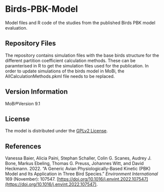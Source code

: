 # Birds-PBK-Model

Model files and R code of the studies from the published Birds PBK model evaluation.

## Repository Files
The repository contains simulation files with the base birds structure for the different partition coefficient calculation methods. These can be paramterised in R to get the simulation files used for the publication. In order to update simulations of the birds model in MoBi, the AllCalculationMethods.pkml file needs to be replaced.

## Version Information
MoBi®Version 9.1

## License
The model is distributed under the [GPLv2 License](https://github.com/Open-Systems-Pharmacology/Suite/blob/develop/LICENSE).

## References
Vanessa Baier, Alicia Paini, Stephan Schaller, Colin G. Scanes, Audrey J. Bone, Markus Ebeling, Thomas G. Preuss, Johannes Witt, and David Heckmann. 2022. “A Generic Avian Physiologically-Based Kinetic (PBK) Model and Its Application in Three Bird Species.” _Environment International_ 169 (November): 107547. [https://doi.org/10.1016/j.envint.2022.107547](https://doi.org/10.1016/j.envint.2022.107547).